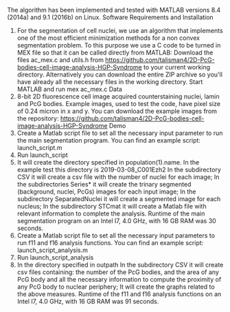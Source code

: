 The algorithm has been implemented and tested with MATLAB versions 8.4 (2014a) and 9.1 (2016b) on Linux.
Software Requirements and Installation
1) For the segmentation of cell nuclei, we use an algorithm that implements one of the most efficient minimization methods for a non convex segmentation problem.
To this purpose we use a C code to be turned in MEX file so that it can be called directly from MATLAB:
Download the files ac_mex.c and utils.h from https://github.com/talisman4/2D-PcG-bodies-cell-image-analysis-HGP-Syndrome to your current working directory.
Alternatively you can download the entire ZIP archive so you'll have already all the necessary files in the working directory.
Start MATLAB and run
mex ac_mex.c
Data
2) 8-bit 2D fluorescence cell image acquired counterstaining nuclei, lamin and PcG bodies.
Example images, used to test the code, have pixel size of 0.24 micron in x and y.
You can download the example images from the repository: https://github.com/talisman4/2D-PcG-bodies-cell-image-analysis-HGP-Syndrome
Demo
3) Create a Matlab script file to set all the necessary input parameter to run the main segmentation program.
You can find an example script: launch_script.m
4) Run
launch_script
5) It will create the directory specified in population(1).name. In the example test this directory is 2019-03-08_C001Ezh2
In the subdirectory CSV it will create a csv file with the number of nuclei for each image;
In the subdirectories Series* it will create the trinary segmented (background, nuclei, PcGs) images for each input image;
In the subdirectory SeparatedNuclei it will create a segmented image for each nucleus;
In the subdirectory STCmat it will create a Matlab file with relevant information to complete the analysis.
Runtime of the main segmentation program on an Intel I7, 4.0 GHz, with 16 GB RAM was 30 seconds.
6) Create a Matlab script file to set all the necessary input parameters to run f11 and f16 analysis functions. 
You can find an example script: launch_script_analysis.m
7) Run
launch_script_analysis
8) In the directory specified in outpath
In the subdirectory CSV it will create csv files containing:
the number of the PcG bodies, and the area of any PcG body and all the necessary information to compute the proximity of any PcG body to nuclear periphery;
It will create the graphs related to the above measures.
Runtime of the f11 and f16 analysis functions on an Intel I7, 4.0 GHz, with 16 GB RAM was 91 seconds.
